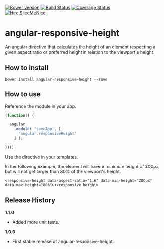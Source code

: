 [![Bower version](https://badge.fury.io/bo/angular-responsive-height.svg)](http://badge.fury.io/bo/angular-responsive-height) [![Build Status](https://travis-ci.org/sullinger/angular-responsive-height.svg?branch=master)](https://travis-ci.org/sullinger/angular-responsive-height) [![Coverage Status](https://coveralls.io/repos/sullinger/angular-responsive-height/badge.svg?branch=master)](https://coveralls.io/r/sullinger/angular-responsive-height?branch=master)  
[![Hire SliceMeNice](https://img.shields.io/badge/Need%20Support%3F-Hire%20SliceMeNice-red.svg)](http://www.slicemenice.de)
# angular-responsive-height

An angular directive that calculates the height of an element respecting a given aspect ratio or preferred height in relation to the viewport's height.

## How to install

```
bower install angular-responsive-height --save
```


## How to use

Reference the module in your app.

```javascript
(function() {

  angular
    .module( 'someApp', [
      'angular.responsiveHeight'
    ] );

})();
```

Use the directive in your templates.

In the following example, the element will have a minimum height of 200px, but will not get larger than 80% of the viewport's height.

```
<responsive-height data-aspect-ratio="1.6" data-min-height="200px" data-max-height="80%"></responsive-height>
```


## Release History

__1.1.0__

  * Added more unit tests.

__1.0.0__

  * First stable release of angular-responsive-height.
